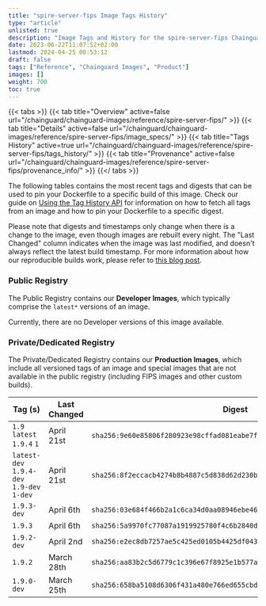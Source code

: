 ```yaml
---
title: "spire-server-fips Image Tags History"
type: "article"
unlisted: true
description: "Image Tags and History for the spire-server-fips Chainguard Image"
date: 2023-06-22T11:07:52+02:00
lastmod: 2024-04-25 00:53:12
draft: false
tags: ["Reference", "Chainguard Images", "Product"]
images: []
weight: 700
toc: true
---
```


{{< tabs >}}
{{< tab title="Overview" active=false url="/chainguard/chainguard-images/reference/spire-server-fips/" >}}
{{< tab title="Details" active=false url="/chainguard/chainguard-images/reference/spire-server-fips/image_specs/" >}}
{{< tab title="Tags History" active=true url="/chainguard/chainguard-images/reference/spire-server-fips/tags_history/" >}}
{{< tab title="Provenance" active=false url="/chainguard/chainguard-images/reference/spire-server-fips/provenance_info/" >}}
{{</ tabs >}}

The following tables contains the most recent tags and digests that can be used to pin your Dockerfile to a specific build of this image. Check our guide on [Using the Tag History API](/chainguard/chainguard-images/using-the-tag-history-api/) for information on how to fetch all tags from an image and how to pin your Dockerfile to a specific digest.

Please note that digests and timestamps only change when there is a change to the image, even though images are rebuilt every night. The "Last Changed" column indicates when the image was last modified, and doesn't always reflect the latest build timestamp. For more information about how our reproducible builds work, please refer to [this blog post](https://www.chainguard.dev/unchained/reproducing-chainguards-reproducible-image-builds).

### Public Registry
The Public Registry contains our **Developer Images**, which typically comprise the `latest*` versions of an image.

Currently, there are no Developer versions of this image available.

### Private/Dedicated Registry
The Private/Dedicated Registry contains our **Production Images**, which include all versioned tags of an image and special images that are not available in the public registry (including FIPS images and other custom builds).

| Tag (s)                                     | Last Changed | Digest                                                                    |
|---------------------------------------------|--------------|---------------------------------------------------------------------------|
|  `1.9` `latest` `1.9.4` `1`                 | April 21st   | `sha256:9e60e85806f280923e98cffad081eabe7fec147d75a28de9b39e030e2c43ee8b` |
|  `latest-dev` `1.9.4-dev` `1.9-dev` `1-dev` | April 21st   | `sha256:8f2eccacb4274b8b4887c5d838d62d230b7fd62476223441d723e4f9dacd57ba` |
|  `1.9.3-dev`                                | April 6th    | `sha256:03e684f466b2a1c6ca34d0aa08946ebe4652fc63e77ecc4831ecaefe442fd157` |
|  `1.9.3`                                    | April 6th    | `sha256:5a9970fc77087a1919925780f4c6b2840dcd83630b29d9f81f74a27ed1abfeaf` |
|  `1.9.2-dev`                                | April 2nd    | `sha256:e2ec8db7257ae5c425ed0105b4425df043167e05eeed9daed4610503eb8c2e9c` |
|  `1.9.2`                                    | March 28th   | `sha256:aa83b2c5d6779c1c396e67f8925e1b577adde243a5cfd894a773a18c9a2e4a67` |
|  `1.9.0-dev`                                | March 25th   | `sha256:658ba5108d6306f431a480e766ed655cbdedcb9fca23bae5c34731107402c007` |

